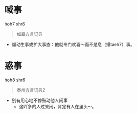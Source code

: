 # 㖪事
hoh7 shr6
> 如皋方言词典
- 煽动生事或扩大事态：他就专门欢喜～而不是息（搨taeh7）事。

# 惑事
hoh8 shr6
> 泰州方言词典2
- 别有用心地不停鼓动他人闹事
  - 这吖多的人过来闹，肯定有人在里头～。
